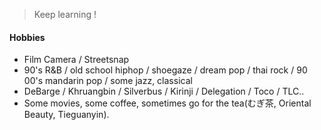 > Keep learning ! 

<!--
#### Projects
* [Taiwan Featured Spots](https://linooohon.github.io/googlemap/14_feature_spots.html): Introduction of Taiwan's featured spots with Google Map.
* [Personal Light Calendar(In Progress)](https://linooohon1997.azurewebsites.net/Calendar_App/Calender.html): A light calendar that I make for myself to add small tasks(refactoring).
* [Pokémon Collection](https://linooohon1997.azurewebsites.net/20210104_PokemonApp_Final/PokemonApp_Final.html): All Pokémons' info and ranking of status, it's my childhood.
* [Kirinji Band Intro](https://github.com/linooohon/Kirinji_Intro_App): An Album collection that I make for my favorite band "Kirinji" with Storyboard.
* [RaiseBuBu](https://mycarplanwebsite.azurewebsites.net/): A Team demo projects, crowdfunding platform with E-commerce system. (Azure Free Tier(F1))
-->

#### Hobbies
- Film Camera / Streetsnap
- 90's R&B / old school hiphop / shoegaze / dream pop / thai rock / 90 00's mandarin pop / some jazz, classical
- DeBarge / Khruangbin / Silverbus / Kirinji / Delegation / Toco / TLC..
- Some movies, some coffee, sometimes go for the tea(むぎ茶, Oriental Beauty, Tieguanyin).
